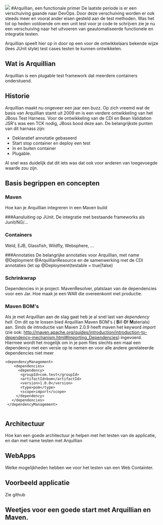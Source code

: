 
![](http://design.jboss.org/arquillian/logo/final/arquillian_icon_64px.png) 
#Arquillian, een functionale primer 
De laatste periode is er een verschuiving gaande naar DevOps. Door deze verschuiving worden er ook steeds meer en vooral ander eisen gesteld aan de test methoden. Was het tot op heden voldoende om een unit test voor je code te schrijven zie je nu een verschuiving naar het uitvoeren van geautomatiseerde functionele en integratie testen. 

Arquillian speelt hier op in door op een voor de ontwikkelaars bekende wijze (lees JUnit style) test cases testen te kunnen ontwikkelen.

## Wat is Arquillian
Arquillian is een plugable test framework dat meerdere containers onderstuend.

## Historie
Arquillian maakt nu ongeveer een jaar een buzz. Op zich vreemd wat de basis van Arquillian stamt uit 2009 en is een verdere ontwikkeling van het JBoss Test Harness. Voor de ontwikkeling van de CDI en Bean Validation JSR's was een TCK nodig, JBoss bood deze aan. De belangrijkste punten van dit harnass zijn:

 - Deklaratief annotatie gebaseerd
 - Start stop container en deploy een test
 - In en buiten container
 - Plugable.

Al snel was duidelijk dat dit iets was dat ook voor anderen van toegevoegde waarde zou zijn.

## Basis begrippen en concepten

### Maven
Hoe kan je Arquillian integreren in een Maven build

###Aansluiting op JUnit.
De integratie met bestaande frameworks als Junit/NG/...

### Containers
Weld, EJB, Glassfish, Wildfly, Websphere, ...

###Annotaties
De belangrijke annotaties voor Arquillian, met name @Deployment @ArquillianResource en de samenwerking met de CDI annotaties (let op @Deployment(testable = true|false) 

### Schrinkwrap
Dependencies in je project. MavenResolver, platslaan van de dependencies voor een Jar. Hoe maak je een WAR die overeenkomt met productie.




### Maven BOM's
Als je met Arquillian aan de slag gaat heb je al snel last van _dependency hell_. Om dit op te lossen bied Arquillian Maven BOM's ( **B**ill **O**f **M**aterials) aan. Sinds de introductie van Maven 2.0.9 heeft maven het keyword _import_ (zie ook: http://maven.apache.org/guides/introduction/introduction-to-dependency-mechanism.html#Importing_Dependencies) ingevoerd. Hiermee wordt het mogelijk om in je pom files slechts een maal een dependency met een versie op te nemen en voor alle andere gerelateerde dependencies niet meer

```
<dependencyManagement>
    <dependencies>
      <dependency>
       <groupId>com.test</groupId>
       <artifactId>bom</artifactId>
       <version>1.0.0</version>
       <type>pom</type>
       <scope>import</scope>
     </dependency>
   </dependencies>
 </dependencyManagement>
  
```

## Architectuur
Hoe kan een goede architectuur je helpen met het testen van de applicatie, en dan met name testen met Arquillian

## WebApps
Welke mogelijkheden hebben we voor het testen van een Web Containter.

## Voorbeeld applicatie
Zie github

## Weetjes voor een goede start met Arquillian en Maven.
